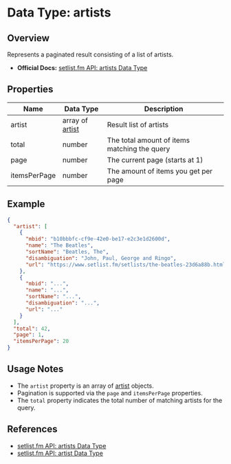 # Data Type: artists

## Overview

Represents a paginated result consisting of a list of artists.

- **Official Docs:** [setlist.fm API: artists Data Type](https://api.setlist.fm/docs/1.0/json_Artists.html)

## Properties

| Name         | Data Type                        | Description                                      |
|--------------|----------------------------------|--------------------------------------------------|
| artist       | array of [artist](json_Artist.html) | Result list of artists                        |
| total        | number                           | The total amount of items matching the query      |
| page         | number                           | The current page (starts at 1)                    |
| itemsPerPage | number                           | The amount of items you get per page              |

## Example

```json
{
  "artist": [
    {
      "mbid": "b10bbbfc-cf9e-42e0-be17-e2c3e1d2600d",
      "name": "The Beatles",
      "sortName": "Beatles, The",
      "disambiguation": "John, Paul, George and Ringo",
      "url": "https://www.setlist.fm/setlists/the-beatles-23d6a88b.html"
    },
    {
      "mbid": "...",
      "name": "...",
      "sortName": "...",
      "disambiguation": "...",
      "url": "..."
    }
  ],
  "total": 42,
  "page": 1,
  "itemsPerPage": 20
}
```

## Usage Notes

- The `artist` property is an array of [artist](https://api.setlist.fm/docs/1.0/json_Artist.html) objects.
- Pagination is supported via the `page` and `itemsPerPage` properties.
- The `total` property indicates the total number of matching artists for the query.

## References
- [setlist.fm API: artists Data Type](https://api.setlist.fm/docs/1.0/json_Artists.html)
- [setlist.fm API: artist Data Type](https://api.setlist.fm/docs/1.0/json_Artist.html) 